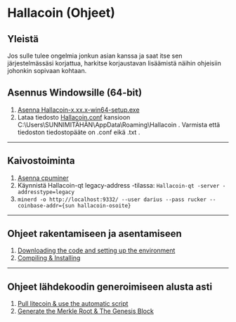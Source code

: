 # Hallacoin (Ohjeet)

## Yleistä
Jos sulle tulee ongelmia jonkun asian kanssa ja saat itse sen järjestelmässäsi korjattua, harkitse korjaustavan lisäämistä näihin ohjeisiin johonkin sopivaan kohtaan.

## Asennus Windowsille (64-bit)
1. [Asenna Hallacoin-x.xx.x-win64-setup.exe](https://github.com/hallabois/hallacoin/releases/latest)
2. Lataa tiedosto [Hallacoin.conf](https://raw.githubusercontent.com/hallabois/hallacoin/master/Hallacoin.conf) kansioon C:\Users\SUNNIMITÄHÄN\AppData\Roaming\Hallacoin . Varmista että tiedoston tiedostopääte on .conf eikä .txt .

---

## Kaivostoiminta
1. [Asenna cpuminer](https://sourceforge.net/projects/cpuminer/files/latest/download)
2. Käynnistä Hallacoin-qt legacy-address -tilassa: ```Hallacoin-qt -server -addresstype=legacy```
3. ```minerd -o http://localhost:9332/ --user darius --pass rucker --coinbase-addr={sun hallacoin-osoite}```

---

## Ohjeet rakentamiseen ja asentamiseen
1. [Downloading the code and setting up the environment](/docs/setup.md)
2. [Compiling & Installing](/docs/build.md)

---

## Ohjeet lähdekoodin generoimiseen alusta asti
1. [Pull litecoin & use the automatic script](/docs/generate.md)
2. [Generate the Merkle Root & The Genesis Block](/docs/MerkleRoot.md)
